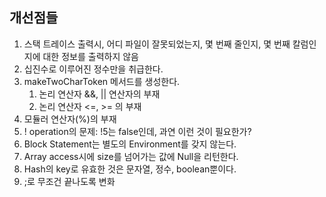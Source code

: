 ## 개선점들

1. 스택 트레이스 출력시, 어디 파일이 잘못되었는지, 몇 번째 줄인지, 몇 번째 칼럼인지에 대한 정보를 출력하지 않음
2. 십진수로 이루어진 정수만을 취급한다.
3. makeTwoCharToken 메서드를 생성한다.
   1. 논리 연산자 &&, || 연산자의 부재
   2. 논리 연산자 <=, >= 의 부재
4. 모듈러 연산자(%)의 부재
5. ! operation의 문제: !5는 false인데, 과연 이런 것이 필요한가?
6. Block Statement는 별도의 Environment를 갖지 않는다.
7. Array access시에 size를 넘어가는 값에 Null을 리턴한다.
8. Hash의 key로 유효한 것은 문자열, 정수, boolean뿐이다.
9. ;로 무조건 끝나도록 변화